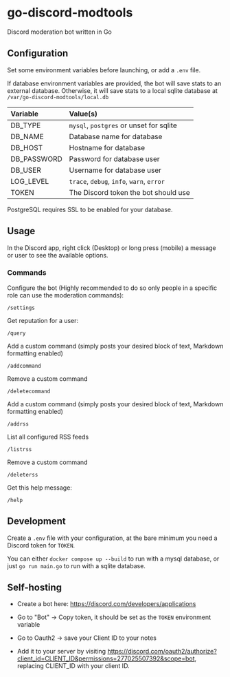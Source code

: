 # go-discord-modtools

Discord moderation bot written in Go

## Configuration

Set some environment variables before launching, or add a `.env` file.

If database environment variables are provided, the bot will save stats to an external database.
Otherwise, it will save stats to a local sqlite database at `/var/go-discord-modtools/local.db`

| Variable    | Value(s)                                  |
| :---------- | :---------------------------------------- |
| DB_TYPE     | `mysql`, `postgres` or unset for sqlite   |
| DB_NAME     | Database name for database                |
| DB_HOST     | Hostname for database                     |
| DB_PASSWORD | Password for database user                |
| DB_USER     | Username for database user                |
| LOG_LEVEL   | `trace`, `debug`, `info`, `warn`, `error` |
| TOKEN       | The Discord token the bot should use      |

PostgreSQL requires SSL to be enabled for your database.

## Usage

In the Discord app, right click (Desktop) or long press (mobile)
a message or user to see the available options.

### Commands

Configure the bot (Highly recommended to do so only people in a specific role can use the moderation commands):

`/settings`

Get reputation for a user:

`/query`

Add a custom command (simply posts your desired block of text, Markdown formatting enabled)

`/addcommand`

Remove a custom command

`/deletecommand`

Add a custom command (simply posts your desired block of text, Markdown formatting enabled)

`/addrss`

List all configured RSS feeds

`/listrss`

Remove a custom command

`/deleterss`

Get this help message:

`/help`

## Development

Create a `.env` file with your configuration, at the bare minimum you need
a Discord token for `TOKEN`.

You can either `docker compose up --build` to run with a mysql database, or just `go run main.go` to run with a sqlite database.

## Self-hosting

- Create a bot here: https://discord.com/developers/applications

- Go to "Bot" -> Copy token, it should be set as the `TOKEN` environment variable

- Go to Oauth2 -> save your Client ID to your notes

- Add it to your server by visiting https://discord.com/oauth2/authorize?client_id=CLIENT_ID&permissions=277025507392&scope=bot,
  replacing CLIENT_ID with your client ID.
